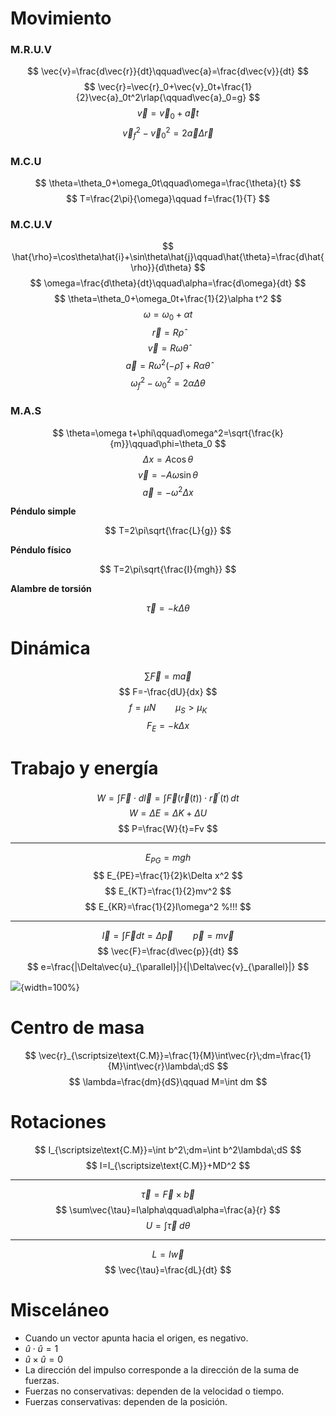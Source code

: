 # Movimiento

### M.R.U.V

$$
\vec{v}=\frac{d\vec{r}}{dt}\qquad\vec{a}=\frac{d\vec{v}}{dt}
$$
$$
\vec{r}=\vec{r}_0+\vec{v}_0t+\frac{1}{2}\vec{a}_0t^2\rlap{\qquad\vec{a}_0=g}
$$
$$
\vec{v}=\vec{v}_0+\vec{a}t
$$
$$
\vec{v}_f^2-\vec{v}_0^2=2\vec{a}\Delta\vec{r}
$$

### M.C.U

$$
\theta=\theta_0+\omega_0t\qquad\omega=\frac{\theta}{t}
$$
$$
T=\frac{2\pi}{\omega}\qquad f=\frac{1}{T}
$$

### M.C.U.V

$$
\hat{\rho}=\cos\theta\hat{i}+\sin\theta\hat{j}\qquad\hat{\theta}=\frac{d\hat{\rho}}{d\theta}
$$
$$
\omega=\frac{d\theta}{dt}\qquad\alpha=\frac{d\omega}{dt}
$$
$$
\theta=\theta_0+\omega_0t+\frac{1}{2}\alpha t^2
$$
$$
\omega=\omega_0+\alpha t
$$
$$
\vec{r}=R\hat{\rho}
$$
$$
\vec{v}=R\omega\hat{\theta}
$$
$$
\vec{a}=R\omega^2(-\hat{\rho})+R\alpha\hat{\theta}
$$
$$
\omega_f^2-\omega_0^2=2\alpha\Delta\theta
$$

### M.A.S

$$
\theta=\omega t+\phi\qquad\omega^2=\sqrt{\frac{k}{m}}\qquad\phi=\theta_0
$$
$$
\Delta x=A\cos\theta
$$
$$
\vec{v}=-A\omega\sin\theta
$$
$$
\vec{a}=-\omega^2\Delta x
$$

**Péndulo simple**

$$
T=2\pi\sqrt{\frac{L}{g}}
$$

**Péndulo físico**

$$
T=2\pi\sqrt{\frac{I}{mgh}}
$$

**Alambre de torsión**

$$
\vec{\tau}=-k\Delta\theta
$$

# Dinámica

$$
\sum\vec{F}=m\vec{a}
$$
$$
F=-\frac{dU}{dx}
$$
$$
f=\mu N\qquad\mu_S>\mu_K
$$
$$
F_E=-k\Delta x
$$

# Trabajo y energía

$$
W=\int\vec{F}\cdot d\vec{l}=\int\vec{F}(\vec{r}(t))\cdot\vec{r}^{\prime}(t)\,dt
$$
$$
W=\Delta E=\Delta K+\Delta U
$$
$$
P=\frac{W}{t}=Fv
$$

---

$$
E_{PG}=mgh
$$
$$
E_{PE}=\frac{1}{2}k\Delta x^2
$$
$$
E_{KT}=\frac{1}{2}mv^2
$$
$$
E_{KR}=\frac{1}{2}I\omega^2 %!!!
$$

---

$$
\vec{I}=\int\vec{F}dt=\Delta\vec{p}\qquad \vec{p}=m\vec{v}
$$
$$
\vec{F}=\frac{d\vec{p}}{dt}
$$
$$
e=\frac{|\Delta\vec{u}_{\parallel}|}{|\Delta\vec{v}_{\parallel}|}
$$

![](./static/tables/collisions.svg){width=100%}

# Centro de masa

$$
\vec{r}_{\scriptsize\text{C.M}}=\frac{1}{M}\int\vec{r}\;dm=\frac{1}{M}\int\vec{r}\lambda\;dS
$$
$$
\lambda=\frac{dm}{dS}\qquad M=\int dm
$$

# Rotaciones

$$
I_{\scriptsize\text{C.M}}=\int b^2\;dm=\int b^2\lambda\;dS
$$
$$
I=I_{\scriptsize\text{C.M}}+MD^2
$$

---

$$
\vec{\tau}=\vec{F}\times\vec{b}
$$
$$
\sum\vec{\tau}=I\alpha\qquad\alpha=\frac{a}{r}
$$
$$
U=\int\vec{\tau}\;d\theta
$$

---

$$
L=I\vec{w}
$$
$$
\vec{\tau}=\frac{dL}{dt}
$$

# Misceláneo

-   Cuando un vector apunta hacia el origen, es negativo.
-   $\hat{u}\cdot\hat{u}=1$
-   $\hat{u}\times\hat{u}=0$
-   La dirección del impulso corresponde a la dirección de la suma de fuerzas.
-   Fuerzas no conservativas: dependen de la velocidad o tiempo.
-   Fuerzas conservativas: dependen de la posición.
